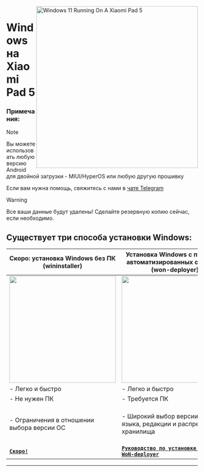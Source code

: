<img align="right" src="https://raw.githubusercontent.com/erdilS/Port-Windows-11-Xiaomi-Pad-5/main/nabu.png" width="425" alt="Windows 11 Running On A Xiaomi Pad 5">

# Windows на Xiaomi Pad 5

### Примечания:
> [!NOTE]
> Вы можете использовать любую версию Android для двойной загрузки - MIUI/HyperOS или любую другую прошивку
>
>Если вам нужна помощь, свяжитесь с нами в [чате Telegram](https://t.me/nabuwoa)


> [!Warning]
> Все ваши данные будут удалены! Сделайте резервную копию сейчас, если необходимо.
>

## Существует три способа установки Windows:
| **Скоро: установка Windows без ПК (wininstaller)** | **Установка Windows с помощью автоматизированных скриптов (won-deployer)** | **Установка Windows вручную** |
|----------------------------------------------------------------------------------------------------------------|----------------------------------------------------------------------------------------------------------------|----------------------------------------------------------------------------------------------------------------|
| <a href="nopc-en.md"><img src="Link" width="280"></a> | <a href="won-deployer-install-en.md"><img src="Link" width="280"></a> | <a href="1-partition-en.md"><img src="Link" width="200"></a> |
| - Легко и быстро | - Легко и быстро | - Сложнее и дольше |
| - Не нужен ПК | - Требуется ПК | - Требуется ПК |
| - Ограничения в отношении выбора версии ОС | - Широкий выбор версии ОС, языка, редакции и распределения хранилища | - Широкий выбор версии ОС, языка, редакции и распределения хранилища |
| [**`Скоро!`**](selection.md) | [**```Руководство по установке с помощью WoN-deployer```**](won-deployer-install-ru.md) | [**`Руководство по установке`**](1-partition-ru.md) |

---
